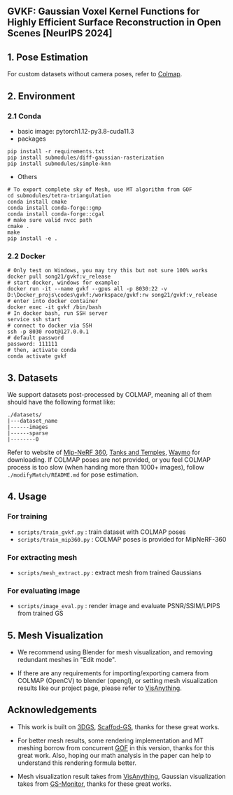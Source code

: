 ## GVKF: Gaussian Voxel Kernel Functions for Highly Efficient Surface Reconstruction in Open Scenes [NeurIPS 2024]

## 1. Pose Estimation
For custom datasets without camera poses, refer to [Colmap](https://colmap.github.io/). 

## 2. Environment
### 2.1 Conda
- basic image: pytorch1.12-py3.8-cuda11.3
- packages
```
pip install -r requirements.txt
pip install submodules/diff-gaussian-rasterization
pip install submodules/simple-knn
```
- Others
```
# To export complete sky of Mesh, use MT algorithm from GOF
cd submodules/tetra-triangulation
conda install cmake
conda install conda-forge::gmp
conda install conda-forge::cgal
# make sure valid nvcc path
cmake .
make 
pip install -e .
```
### 2.2 Docker

```
# Only test on Windows, you may try this but not sure 100% works
docker pull song21/gvkf:v_release
# start docker, windows for example:
docker run -it --name gvkf --gpus all -p 8030:22 -v D:\Docker_projs\codes\gvkf:/workspace/gvkf:rw song21/gvkf:v_release
# enter into docker container
docker exec -it gvkf /bin/bash
# In docker bash, run SSH server
service ssh start
# connect to docker via SSH
ssh -p 8030 root@127.0.0.1
# default password
password: 111111
# then, activate conda
conda activate gvkf
```

## 3. Datasets
We support datasets post-processed by COLMAP, meaning all of them should have the following format like:
```
./datasets/
|---dataset_name
|------images
|------sparse
|--------0
```
Refer to website of [Mip-NeRF 360](https://jonbarron.info/mipnerf360/), [Tanks and Temples](https://www.tanksandtemples.org/download/), [Waymo](https://waymo.com/open/download/) for downloading. If COLMAP poses are not provided, or you feel COLMAP process is too slow (when handing more than 1000+ images), follow `./modifyMatch/README.md` for pose estimation.

## 4. Usage
### For training
-  `scripts/train_gvkf.py` : train dataset with COLMAP poses
-  `scripts/train_mip360.py` : COLMAP poses is provided for MipNeRF-360

### For extracting mesh
- `scripts/mesh_extract.py` : extract mesh from trained Gaussians

### For evaluating image
- `scripts/image_eval.py` : render image and evaluate PSNR/SSIM/LPIPS from trained GS

## 5. Mesh Visualization 

- We recommend using Blender for mesh visualization, and removing redundant meshes in "Edit mode". 

- If there are any requirements for importing/exporting camera from COLMAP (OpenCV) to blender (opengl), or setting mesh visualization results like our project page, please refer to [VisAnything](https://github.com/3DAgentWorld/VisAnything).

## Acknowledgements


- This work is built on [3DGS](https://github.com/graphdeco-inria/gaussian-splatting), [Scaffod-GS](https://github.com/city-super/Scaffold-GS), thanks for these great works.

- For better mesh results, some rendering implementation and MT meshing borrow from concurrent [GOF](https://github.com/autonomousvision/gaussian-opacity-fields/tree/main) in this version, thanks for this great work. Also, hoping our math analysis in the paper can help to understand this rendering formula better.

- Mesh visualization result takes from [VisAnything](https://github.com/3DAgentWorld/VisAnything), Gaussian visualization takes from [GS-Monitor](https://github.com/RongLiu-Leo/Gaussian-Splatting-Monitor), thanks for these great works.